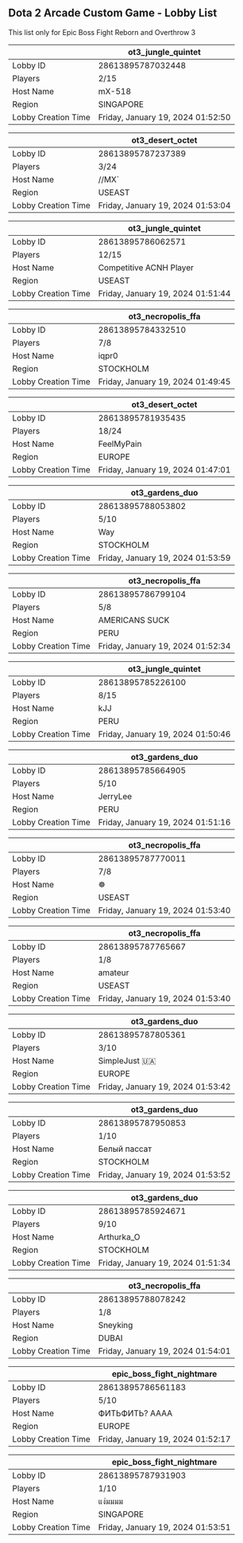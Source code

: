 ## Dota 2 Arcade Custom Game - Lobby List

This list only for Epic Boss Fight Reborn and Overthrow 3

|  | ot3_jungle_quintet |
| ------ | ------ |
| Lobby ID | 28613895787032448 |
| Players | 2/15 |
| Host Name | mX-518 |
| Region | SINGAPORE |
| Lobby Creation Time | Friday, January 19, 2024 01:52:50 |


|  | ot3_desert_octet |
| ------ | ------ |
| Lobby ID | 28613895787237389 |
| Players | 3/24 |
| Host Name | //MX` |
| Region | USEAST |
| Lobby Creation Time | Friday, January 19, 2024 01:53:04 |


|  | ot3_jungle_quintet |
| ------ | ------ |
| Lobby ID | 28613895786062571 |
| Players | 12/15 |
| Host Name | Competitive ACNH Player |
| Region | USEAST |
| Lobby Creation Time | Friday, January 19, 2024 01:51:44 |


|  | ot3_necropolis_ffa |
| ------ | ------ |
| Lobby ID | 28613895784332510 |
| Players | 7/8 |
| Host Name | iqpr0 |
| Region | STOCKHOLM |
| Lobby Creation Time | Friday, January 19, 2024 01:49:45 |


|  | ot3_desert_octet |
| ------ | ------ |
| Lobby ID | 28613895781935435 |
| Players | 18/24 |
| Host Name | FeelMyPain |
| Region | EUROPE |
| Lobby Creation Time | Friday, January 19, 2024 01:47:01 |


|  | ot3_gardens_duo |
| ------ | ------ |
| Lobby ID | 28613895788053802 |
| Players | 5/10 |
| Host Name | Way |
| Region | STOCKHOLM |
| Lobby Creation Time | Friday, January 19, 2024 01:53:59 |


|  | ot3_necropolis_ffa |
| ------ | ------ |
| Lobby ID | 28613895786799104 |
| Players | 5/8 |
| Host Name | AMERICANS SUCK |
| Region | PERU |
| Lobby Creation Time | Friday, January 19, 2024 01:52:34 |


|  | ot3_jungle_quintet |
| ------ | ------ |
| Lobby ID | 28613895785226100 |
| Players | 8/15 |
| Host Name | kJJ |
| Region | PERU |
| Lobby Creation Time | Friday, January 19, 2024 01:50:46 |


|  | ot3_gardens_duo |
| ------ | ------ |
| Lobby ID | 28613895785664905 |
| Players | 5/10 |
| Host Name | JerryLee |
| Region | PERU |
| Lobby Creation Time | Friday, January 19, 2024 01:51:16 |


|  | ot3_necropolis_ffa |
| ------ | ------ |
| Lobby ID | 28613895787770011 |
| Players | 7/8 |
| Host Name | ☸ |
| Region | USEAST |
| Lobby Creation Time | Friday, January 19, 2024 01:53:40 |


|  | ot3_necropolis_ffa |
| ------ | ------ |
| Lobby ID | 28613895787765667 |
| Players | 1/8 |
| Host Name | amateur |
| Region | USEAST |
| Lobby Creation Time | Friday, January 19, 2024 01:53:40 |


|  | ot3_gardens_duo |
| ------ | ------ |
| Lobby ID | 28613895787805361 |
| Players | 3/10 |
| Host Name | SimpleJust 🇺🇦 |
| Region | EUROPE |
| Lobby Creation Time | Friday, January 19, 2024 01:53:42 |


|  | ot3_gardens_duo |
| ------ | ------ |
| Lobby ID | 28613895787950853 |
| Players | 1/10 |
| Host Name | Белый пассат |
| Region | STOCKHOLM |
| Lobby Creation Time | Friday, January 19, 2024 01:53:52 |


|  | ot3_gardens_duo |
| ------ | ------ |
| Lobby ID | 28613895785924671 |
| Players | 9/10 |
| Host Name | Arthurka_O |
| Region | STOCKHOLM |
| Lobby Creation Time | Friday, January 19, 2024 01:51:34 |


|  | ot3_necropolis_ffa |
| ------ | ------ |
| Lobby ID | 28613895788078242 |
| Players | 1/8 |
| Host Name | Sneyking |
| Region | DUBAI |
| Lobby Creation Time | Friday, January 19, 2024 01:54:01 |


|  | epic_boss_fight_nightmare |
| ------ | ------ |
| Lobby ID | 28613895786561183 |
| Players | 5/10 |
| Host Name | ФИТЬФИТЬ? АААА |
| Region | EUROPE |
| Lobby Creation Time | Friday, January 19, 2024 01:52:17 |


|  | epic_boss_fight_nightmare |
| ------ | ------ |
| Lobby ID | 28613895787931903 |
| Players | 1/10 |
| Host Name | แง่มมมม |
| Region | SINGAPORE |
| Lobby Creation Time | Friday, January 19, 2024 01:53:51 |


